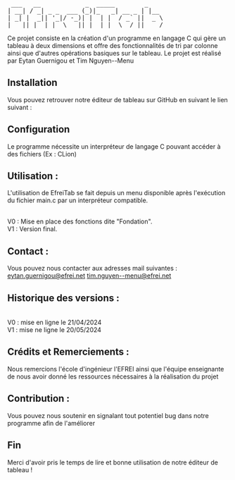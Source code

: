 <pre>
 ___   __            _  _____        _    
| __| / _| _ _  ___ (_)|_   _| __ _ | |__ 
| _| |  _|| '_|/ -_)| |  | |  / _` ||  _ \
|___||_|  |_|  \___||_|  |_|  \__/_||____/
</pre>  
 
Ce projet consiste en la création d'un programme en langage C qui gère un tableau à deux dimensions et offre des fonctionnalités de tri par colonne ainsi que d'autres opérations basiques sur le tableau. Le projet est réalisé par Eytan Guernigou et Tim Nguyen--Menu

## Installation

Vous pouvez retrouver notre éditeur de tableau sur GitHub en suivant le lien suivant : 

## Configuration

Le programme nécessite un interpréteur de langage C pouvant accéder à des fichiers (Ex : CLion)

## Utilisation :

L'utilisation de EfreiTab se fait depuis un menu disponible après l'exécution du fichier main.c par un interpréteur compatible.

<br>V0 : Mise en place des fonctions dite "Fondation".
<br>V1 : Version final.


## Contact :

Vous pouvez nous contacter aux adresses mail suivantes :
eytan.guernigou@efrei.net
tim.nguyen--menu@efrei.net

## Historique des versions :

<br>V0 : mise en ligne le 21/04/2024
<br>V1 : mise ne ligne le 20/05/2024

## Crédits et Remerciements :

Nous remercions l'école d'ingénieur l'EFREI ainsi que l'équipe enseignante de nous avoir donné les ressources nécessaires à la réalisation du projet

## Contribution :

Vous pouvez nous soutenir en signalant tout potentiel bug dans notre programme afin de l'améliorer

## Fin

Merci d'avoir pris le temps de lire et bonne utilisation de notre éditeur de tableau ! 
